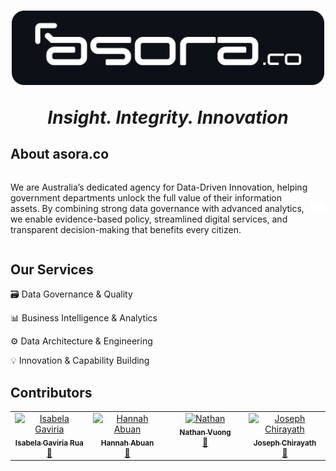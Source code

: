 <h1 align="center">
    <a><img src="./src/assets/Picture1.png" width="500"></a>
    <p><i>Insight. Integrity. Innovation</i></p>
</h1>


## About asora.co

<div style="display:flex; align-items:center;">
  <p>We are Australia’s dedicated agency for Data-Driven Innovation, helping government departments unlock the full value of their information assets. By combining strong data governance with advanced analytics, we enable evidence-based policy, streamlined digital services, and transparent decision-making that benefits every citizen.<p>

  <img src= "./src/assets/image.png" width=120px >
</div>

## Our Services

🗃️ Data Governance & Quality

📊 Business Intelligence & Analytics

⚙️ Data Architecture & Engineering

💡 Innovation & Capability Building

### 

## Contributors
<table align="center">
  <tbody>
    <tr>
      <td align="center" valign="top" width="14.28%"><a href="https://www.linkedin.com/in/isagav/"><img src="https://avatars.githubusercontent.com/u/223859786?v=4" width="100px;" alt="Isabela Gaviria"/><br /><sub><b>Isabela Gaviria Rua</b></sub></a><br /><a href="https://github.com/105968611/asora.co/commits?author=105968611" title="Documentation">📖</a></td>
      <td align="center" valign="top" width="14.28%"><a href="https://www.linkedin.com/in/hannah-abuan-972bb7355/"><img src="https://avatars.githubusercontent.com/u/224708613?v=4" width="100px;" alt="Hannah Abuan"/><br /><sub><b>Hannah Abuan</b></sub></a><br /><a href="https://github.com/105968611/asora.co/commits?author=picameii" title="Documentation">📖</a></td>
      <td align="center" valign="top" width="14.28%"><a href=""><img src="https://avatars.githubusercontent.com/u/224708905?v=4" width="100px;" alt="Nathan"/><br /><sub><b>Nathan Vuong</b></sub></a><br /><a href="https://github.com/105968611/asora.co/commits?author=105916830" title="Documentation">📖</a></td>
      <td align="center" valign="top" width="14.28%"><a href=""><img src="https://avatars.githubusercontent.com/u/224708887?v=4" width="100px;" alt="Joseph Chirayath"/><br /><sub><b>Joseph Chirayath</b></sub></a><br /><a href="https://github.com/105968611/asora.co/commits?author=WilleTuLaj147" title="Documentation">📖</a></td>
    </tr>
  </tbody>
<table>
<br>

